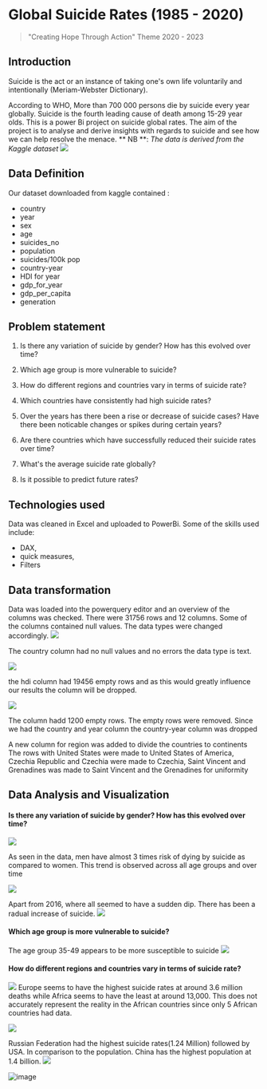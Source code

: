 # Global Suicide Rates (1985 - 2020)
> "Creating Hope Through Action" Theme 2020 - 2023
## Introduction

Suicide is the act or an instance of taking one's own life voluntarily and intentionally (Meriam-Webster Dictionary).

According to WHO, More than 700 000 persons die by suicide every year globally. Suicide is the fourth leading cause of death among 15-29 year olds.
This is a power Bi project on suicide global rates. The aim of the project is to analyse and derive insights with regards to suicide and see how we can help resolve the menace.
** NB **: _The data is derived from the Kaggle dataset ![](https://www.kaggle.com/datasets/omkargowda/suicide-rates-overview-1985-to-2021)_
## Data Definition
Our dataset downloaded from kaggle contained :
- country
- year
- sex
- age
- suicides_no
- population
- suicides/100k pop
- country-year
- HDI for year
- gdp_for_year
- gdp_per_capita
- generation
## Problem statement
1. Is there any variation of suicide by gender? How has this evolved over time?
2. Which age group is more vulnerable to suicide?

3. How do different regions and countries vary in terms of suicide rate?
4. Which countries have consistently had high suicide rates?

5. Over the years has there been a rise or decrease of suicide cases? Have there been noticable changes or spikes during certain years?
6. Are there countries which have successfully reduced their suicide rates over time?

7. What's the average suicide rate globally?
8. Is it possible to predict future rates?
## Technologies used
Data was cleaned in Excel and uploaded to PowerBi.
Some of the skills used include: 
- DAX,
 - quick measures, 
 - Filters


## Data transformation
Data was loaded into the powerquery editor and an overview of the columns was checked.
There were 31756 rows and 12 columns. Some of the columns contained null values.
The data types were changed accordingly.
![](img/country.png)

The country column had no null values and no errors the data type is text.

![](img/HDI.png)

the hdi column had 19456 empty rows and as this would greatly influence our results the column will be dropped.

![](img/Suicide_no.png)

The column hadd 1200 empty rows. The empty rows were removed.
Since we had the country and year column the country-year column was dropped

A new column for region was added to divide the countries to continents
The rows with United States were made to United States of America,  Czechia Republic and Czechia were made to Czechia, Saint Vincent and Grenadines was made to Saint Vincent and the Grenadines for uniformity
## Data Analysis and Visualization
#### Is there any variation of suicide by gender? How has this evolved over time?
![](img/Gender.png)


As seen in the data, men have almost 3 times risk of dying by suicide as compared to women.
This trend is observed across all age groups and over time

![](img/Age_vs_gender.png)

Apart from 2016, where all seemed to have a sudden dip. There has been a radual increase of suicide.
![](img/suicide_gender_time.png)

#### Which age group is more vulnerable to suicide?

The age group 35-49 appears to be more susceptible to suicide
![](img/Age.png)

#### How do different regions and countries vary in terms of suicide rate?

![](img/Region.png)
Europe seems to have the highest suicide rates at around 3.6 million deaths while Africa seems to have the least at around 13,000. This does not accurately represent the reality in the African countries since only 5 African countries had data.

![](img/Africa.png)

Russian Federation had the highest suicide rates(1.24 Million) followed by USA. In comparison to the population. China has the highest population at 1.4 billion.
![](img/Avg.png)



![image](https://github.com/EstherNjuguna/data_analytics/assets/32929251/98b6fa89-d6a8-40c7-97e6-36d783f41a84)



